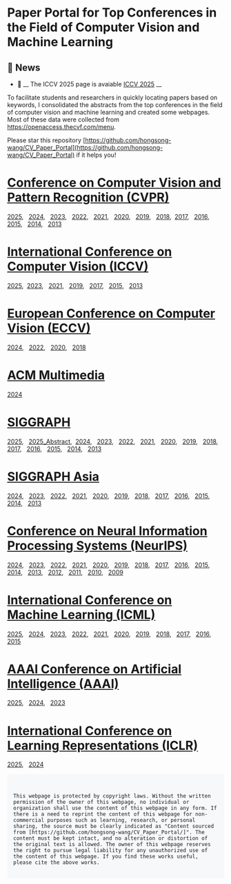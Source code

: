 # Paper Portal for Top Conferences in the Field of Computer Vision and Machine Learning

## 📰 News 
- 🚨 __ The ICCV 2025 page is avaiable [ICCV 2025](https://hongsong-wang.github.io/ICCV2025_ABSTRACT) __


To facilitate students and researchers in quickly locating papers based on keywords, I consolidated the abstracts from the top conferences in the field of computer vision and machine learning and created some webpages. Most of these data were collected from https://openaccess.thecvf.com/menu.

Please star this repository [https://github.com/hongsong-wang/CV_Paper_Portal](https://github.com/hongsong-wang/CV_Paper_Portal) if it helps you!

# [Conference on Computer Vision and Pattern Recognition (CVPR)](https://openaccess.thecvf.com/menu)
[2025](https://hongsong-wang.github.io/CVPR2025_ABSTRACT/), &nbsp; [2024](https://hongsong-wang.github.io/CVPR2024_ABSTRACT/), &nbsp; [2023](https://hongsong-wang.github.io/CVPR2023_ABSTRACT/), &nbsp; [2022](https://hongsong-wang.github.io/CVPR2022_ABSTRACT/), &nbsp; [2021](https://hongsong-wang.github.io/CVPR2021_ABSTRACT-/), &nbsp; [2020](https://hongsong-wang.github.io/CVPR2020_ABSTRACT/), &nbsp; [2019](https://hongsong-wang.github.io/CVPR2019_ABSTRACT), &nbsp; [2018](https://hongsong-wang.github.io/CVPR2018_ABSTRACT), &nbsp;[2017](https://hongsong-wang.github.io/CVPR2017_ABSTRACT/), &nbsp; [2016](https://hongsong-wang.github.io/CVPR2016_ABSTRACT/), &nbsp; [2015](https://hongsong-wang.github.io/CVPR2015_ABSTRACT), &nbsp; [2014](https://hongsong-wang.github.io/CVPR2014_ABSTRACT), &nbsp; [2013](https://hongsong-wang.github.io/CVPR2013_ABSTRACT)

# [International Conference on Computer Vision (ICCV)](https://openaccess.thecvf.com/menu)
[2025](https://hongsong-wang.github.io/ICCV2025_ABSTRACT/),&nbsp; [2023](https://hongsong-wang.github.io/ICCV2023_ABSTRACT), &nbsp; [2021](https://hongsong-wang.github.io/ICCV2021_ABSTRACT/), &nbsp; [2019](https://hongsong-wang.github.io/ICCV2019_ABSTRACT), &nbsp; [2017](https://hongsong-wang.github.io/ICCV2017_ABSTRACT/), &nbsp; [2015](https://hongsong-wang.github.io/ICCV2015_ABSTRACT), &nbsp; [2013](https://hongsong-wang.github.io/ICCV2013_ABSTRACT)

#  [European Conference on Computer Vision (ECCV)](https://www.ecva.net/papers.php)
[2024](https://hongsong-wang.github.io/ECCV2024_ABSTRACT/), &nbsp; [2022](https://hongsong-wang.github.io/ECCV2022_ABSTRACT/), &nbsp; [2020](https://hongsong-wang.github.io/ECCV2020_ABSTRACT/), &nbsp; [2018](https://hongsong-wang.github.io/ECCV2018_ABSTRACT/)

# [ACM Multimedia](https://openreview.net/group?id=acmmm.org/)
[2024](https://hongsong-wang.github.io/ACMMM_2024_ABSTRACT/)

# [SIGGRAPH](https://kesen.realtimerendering.com)
[2025](https://kesen.realtimerendering.com/sig2025.html), &nbsp; [2025_Abstract](https://hongsong-wang.github.io/siggraph25_abstract/), &nbsp;[2024](https://kesen.realtimerendering.com/sig2024.html), &nbsp; [2023](https://kesen.realtimerendering.com/sig2023.html), &nbsp; [2022](https://www.realtimerendering.com/kesen/sig2022.html), &nbsp; [2021](https://www.realtimerendering.com/kesen/sig2021.html), &nbsp; [2020](https://www.realtimerendering.com/kesen/sig2020.html), &nbsp; [2019](https://www.realtimerendering.com/kesen/sig2019.html), &nbsp; [2018](https://www.realtimerendering.com/kesen/sig2018.html), &nbsp; [2017](https://www.realtimerendering.com/kesen/sig2017.html), &nbsp; [2016](https://www.realtimerendering.com/kesen/sig2016.html), &nbsp; [2015](https://www.realtimerendering.com/kesen/sig2015.html), &nbsp; [2014](https://www.realtimerendering.com/kesen/sig2014.html), &nbsp; [2013](https://www.realtimerendering.com/kesen/sig2013.html)

# [SIGGRAPH Asia](https://kesen.realtimerendering.com/)
[2024](https://www.realtimerendering.com/kesen/siga2024Papers.htm), &nbsp; [2023](https://www.realtimerendering.com/kesen/siga2023Papers.htm), &nbsp; [2022](https://www.realtimerendering.com/kesen/siga2022Papers.htm), &nbsp; [2021](https://www.realtimerendering.com/kesen/siga2021Papers.htm), &nbsp; [2020](https://www.realtimerendering.com/kesen/siga2020Papers.htm), &nbsp; [2019](https://www.realtimerendering.com/kesen/siga2019Papers.htm), &nbsp; [2018](https://www.realtimerendering.com/kesen/siga2018Papers.htm), &nbsp; [2017](https://www.realtimerendering.com/kesen/siga2017Papers.htm), &nbsp; [2016](https://www.realtimerendering.com/kesen/siga2016Papers.htm), &nbsp; [2015](https://www.realtimerendering.com/kesen/siga2015Papers.htm), &nbsp; [2014](https://www.realtimerendering.com/kesen/siga2014Papers.htm), &nbsp; [2013](https://www.realtimerendering.com/kesen/siga2013Papers.htm)

# [Conference on Neural Information Processing Systems (NeurIPS)](https://papers.nips.cc/)
[2024](https://hongsong-wang.github.io/NIPS2024_ABSTRACT/), &nbsp; [2023](https://hongsong-wang.github.io/NIPS2023_ABSTRACT/), &nbsp; [2022](https://hongsong-wang.github.io/NIPS2022_ABSTRACT/), &nbsp; [2021](https://hongsong-wang.github.io/NIPS2021_ABSTRACT/), &nbsp; [2020](https://hongsong-wang.github.io/NIPS2020_ABSTRACT/), &nbsp; [2019](https://hongsong-wang.github.io/NIPS2019_ABSTRACT/), &nbsp; [2018](https://hongsong-wang.github.io/NIPS2018_ABSTRACT/), &nbsp; [2017](https://hongsong-wang.github.io/NIPS2017_ABSTRACT/), &nbsp; [2016](https://hongsong-wang.github.io/NIPS2016_ABSTRACT/), &nbsp; [2015](https://hongsong-wang.github.io/NIPS2015_ABSTRACT/), &nbsp; [2014](https://hongsong-wang.github.io/NIPS2014_ABSTRACT/), &nbsp; [2013](https://hongsong-wang.github.io/NIPS2013_ABSTRACT/), &nbsp; [2012](https://hongsong-wang.github.io/NIPS2012_ABSTRACT/), &nbsp; [2011](https://hongsong-wang.github.io/NIPS2011_ABSTRACT/), &nbsp; [2010](https://hongsong-wang.github.io/NIPS2010_ABSTRACT/), &nbsp; [2009](https://hongsong-wang.github.io/NIPS2009_ABSTRACT/)

# [International Conference on Machine Learning (ICML)](https://proceedings.mlr.press/)
[2025](https://hongsong-wang.github.io/ICML2025_ABSTRACT/), &nbsp; [2024](https://hongsong-wang.github.io/ICML2024_ABSTRACT/), &nbsp; [2023](https://hongsong-wang.github.io/ICML2023_ABSTRACT/), &nbsp; [2022](https://hongsong-wang.github.io/ICML2022_ABSTRACT/), &nbsp; [2021](https://hongsong-wang.github.io/ICML2021_ABSTRACT/), &nbsp; [2020](https://hongsong-wang.github.io/ICML2020_ABSTRACT/), &nbsp; [2019](https://hongsong-wang.github.io/ICML2019_ABSTRACT/), &nbsp; [2018](https://hongsong-wang.github.io/ICML2018_ABSTRACT/), &nbsp; [2017](https://hongsong-wang.github.io/ICML2017_ABSTRACT/), &nbsp; [2016](https://hongsong-wang.github.io/ICML2016_ABSTRACT/), &nbsp; [2015](https://hongsong-wang.github.io/ICML2015_ABSTRACT/)

# [AAAI Conference on Artificial Intelligence (AAAI)](https://aaai.org/aaai-publications/aaai-conference-proceedings/)
[2025](https://hongsong-wang.github.io/AAAI2025_ABSTRACT-/), &nbsp; [2024](https://hongsong-wang.github.io/AAAI2024_ABSTRACT/), &nbsp; [2023](https://hongsong-wang.github.io/AAAI2023_ABSTRACT/)

# [International Conference on Learning Representations (ICLR)](https://openreview.net/group?id=ICLR.cc)
[2025](https://hongsong-wang.github.io/ICLR_2025_ABSTRACT/), &nbsp; [2024](https://hongsong-wang.github.io/ICLR_2024_ABSTRACT/)

<div style="background-color: #f6f8fa; padding: 1em; border-radius: 6px; font-family: monospace; white-space: pre-wrap;">
<code>
This webpage is protected by copyright laws. Without the written permission of the owner of this webpage, no individual or organization shall use the content of this webpage in any form. If there is a need to reprint the content of this webpage for non-commercial purposes such as learning, research, or personal sharing, the source must be clearly indicated as "Content sourced from [https://github.com/hongsong-wang/CV_Paper_Portal/]". The content must be kept intact, and no alteration or distortion of the original text is allowed. The owner of this webpage reserves the right to pursue legal liability for any unauthorized use of the content of this webpage. If you find these works useful, please cite the above works.
</code>
</div>

